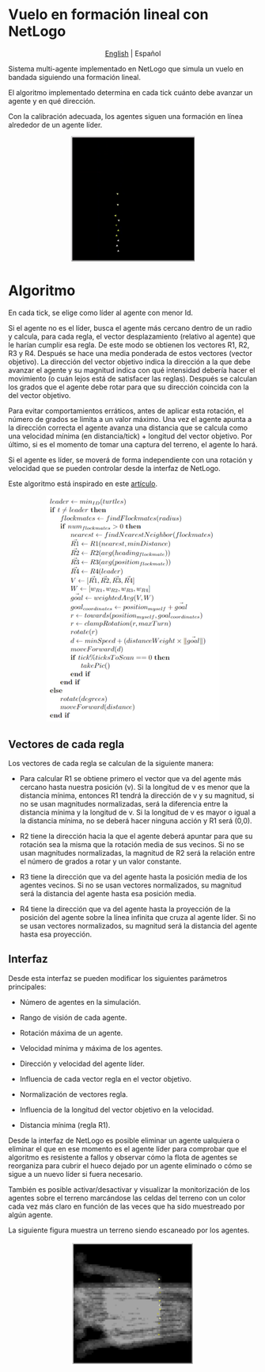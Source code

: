 
# Vuelo en formación lineal con NetLogo

<p align="center">
  <a href="README.md">English</a> |
  <span>Español</span>
</p>

Sistema multi-agente implementado en NetLogo que simula un vuelo en bandada siguiendo una formación lineal.

El algoritmo implementado determina en cada tick cuánto debe avanzar un agente y en qué dirección.

Con la calibración adecuada, los agentes siguen una formación en línea alrededor de un agente líder.

<p align="center">
<img src="images/flocking.gif" alt="Demo" width="250"/>
</p>

# Algoritmo

En cada tick, se elige como líder al agente con menor Id.

Si el agente no es el líder, busca el agente más cercano dentro de un radio y calcula, para cada regla, el vector desplazamiento (relativo al agente) que le harían cumplir esa regla. De este modo se obtienen los vectores R1, R2, R3 y R4. Después se hace una media ponderada de estos vectores (vector objetivo). La dirección del vector objetivo indica la dirección a la que debe avanzar el agente y su magnitud indica con qué intensidad debería hacer el movimiento (o cuán lejos está de satisfacer las reglas). Después se calculan los grados que el agente debe rotar para que su dirección coincida con la del vector objetivo.

Para evitar comportamientos erráticos, antes de aplicar esta rotación, el número de grados se limita a un valor máximo. Una vez el agente apunta a la dirección correcta el agente avanza una distancia que se calcula como una velocidad mínima (en distancia/tick) + longitud del vector objetivo. Por último, si es el momento de tomar una captura del terreno, el agente lo hará.

Si el agente es líder, se moverá de forma independiente con una rotación y velocidad que se pueden controlar desde la interfaz de NetLogo.

Este algoritmo está inspirado en este [artículo](https://www.sciencedirect.com/science/article/abs/pii/S1084804517302606).

<p align="center">
<img src="images/pseudocode.png" alt="Pseudocódigo" width="350"/>
</p>

## Vectores de cada regla

Los vectores de cada regla se calculan de la siguiente manera:

-   Para calcular R1 se obtiene primero el vector que va del agente más cercano hasta nuestra posición (v). Si la longitud de v es menor que la distancia mínima, entonces R1 tendrá la dirección de v y su magnitud, si no se usan magnitudes normalizadas, será la diferencia entre la distancia mínima y la longitud de v. Si la longitud de v es mayor o igual a la distancia mínima, no se deberá hacer ninguna acción y R1 será (0,0).

-   R2 tiene la dirección hacia la que el agente deberá apuntar para que su rotación sea la misma que la rotación media de sus vecinos. Si no se usan magnitudes normalizadas, la magnitud de R2 será la relación entre el número de grados a rotar y un valor constante.

-   R3 tiene la dirección que va del agente hasta la posición media de los agentes vecinos. Si no se usan vectores normalizados, su magnitud será la distancia del agente hasta esa posición media.

-   R4 tiene la dirección que va del agente hasta la proyección de la posición del agente sobre la línea infinita que cruza al agente líder. Si no se usan vectores normalizados, su magnitud será la distancia del agente hasta esa proyección.

## Interfaz

Desde esta interfaz se pueden modificar los siguientes parámetros principales:

-   Número de agentes en la simulación.

-   Rango de visión de cada agente.

-   Rotación máxima de un agente.

-   Velocidad mínima y máxima de los agentes.

-   Dirección y velocidad del agente líder.

-   Influencia de cada vector regla en el vector objetivo.

-   Normalización de vectores regla.

-   Influencia de la longitud del vector objetivo en la velocidad.

-   Distancia mínima (regla R1).

Desde la interfaz de NetLogo es posible eliminar un agente ualquiera o eliminar el que en ese momento es el agente líder para comprobar que el algoritmo es resistente a fallos y observar cómo la flota de agentes se reorganiza para cubrir el hueco dejado por un agente eliminado o cómo se sigue a un nuevo líder si fuera necesario.

También es posible activar/desactivar y visualizar la monitorización de los agentes sobre el terreno marcándose las celdas del terreno con un color cada vez más claro en función de las veces que ha sido muestreado por algún agente. 

La siguiente figura muestra un terreno siendo escaneado por los agentes.

<p align="center">
<img src="images/netlogo-scan.png" alt="Monitorización" width="250"/>
</p>
